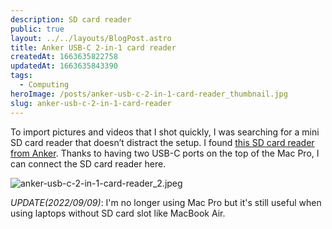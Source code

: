 ```yaml
---
description: SD card reader
public: true
layout: ../../layouts/BlogPost.astro
title: Anker USB-C 2-in-1 card reader
createdAt: 1663635822758
updatedAt: 1663635843390
tags:
  - Computing
heroImage: /posts/anker-usb-c-2-in-1-card-reader_thumbnail.jpg
slug: anker-usb-c-2-in-1-card-reader
---
```


To import pictures and videos that I shot quickly, I was searching for a mini SD card reader that doesn’t distract the setup. I found [this SD card reader from Anker](https://amzn.to/2Wuc2W7). Thanks to having two USB-C ports on the top of the Mac Pro, I can connect the SD card reader here.

![anker-usb-c-2-in-1-card-reader_2.jpeg](/posts/anker-usb-c-2-in-1-card-reader_anker-usb-c-2-in-1-card-reader-2-jpeg.jpg)

_UPDATE(2022/09/09)_: I'm no longer using Mac Pro but it's still useful when using laptops without SD card slot like MacBook Air.
